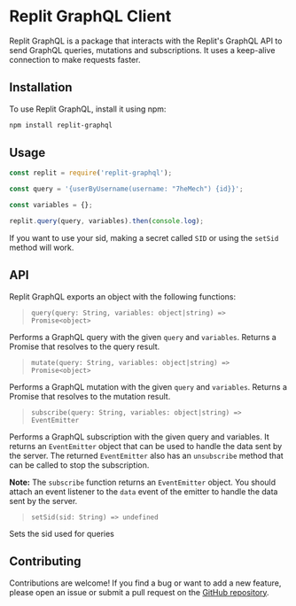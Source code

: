 # Replit GraphQL Client
Replit GraphQL is a package that interacts with the Replit's GraphQL API to send GraphQL queries, mutations and subscriptions. It uses a keep-alive connection to make requests faster.

## Installation
To use Replit GraphQL, install it using npm:
```sh
npm install replit-graphql
```
## Usage
```js
const replit = require('replit-graphql');

const query = '{userByUsername(username: "7heMech") {id}}';

const variables = {};

replit.query(query, variables).then(console.log);
```
If you want to use your sid, making a secret called `SID` or using the `setSid` method will work.
## API
Replit GraphQL exports an object with the following functions:

> `query(query: String, variables: object|string) => Promise<object>`

Performs a GraphQL query with the given `query` and `variables`. Returns a Promise that resolves to the query result.

> `mutate(query: String, variables: object|string) => Promise<object>`

Performs a GraphQL mutation with the given `query` and `variables`. Returns a Promise that resolves to the mutation result.

> `subscribe(query: String, variables: object|string) => EventEmitter`

Performs a GraphQL subscription with the given query and variables. It returns an `EventEmitter` object that can be used to handle the data sent by the server. The returned `EventEmitter` also has an `unsubscribe` method that can be called to stop the subscription.
 
**Note:** The `subscribe` function returns an `EventEmitter` object. You should attach an event listener to the `data` event of the emitter to handle the data sent by the server.

> `setSid(sid: String) => undefined`

Sets the sid used for queries

## Contributing
Contributions are welcome! If you find a bug or want to add a new feature, please open an issue or submit a pull request on the [GitHub repository](https://github.com/7hemech/replit-graphql).